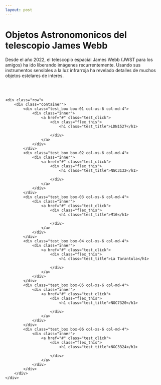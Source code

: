 ```yaml
---
layout: post
--- 
```


<html lang="es">
<head>
	<meta charset="utf-8">
	<meta name="description" content="Composiciones">
	<meta name="keywords" content="HTML5">
	<title>Galeria de fotos </title>

<!-- Local -->
<!-- <link rel="stylesheet" href="/Users/nicomedinap/Documents/GitHub/nicomedinap.github.io/public/css/galeria.css"> -->

<!-- Publico -->
<link rel="stylesheet" href="/public/css/JWST.css"> 

</head>


<h1 class="page_title">Objetos Astronomonicos del telescopio James Webb</h1>

<p> Desde el año 2022, el telescopio espacial James Webb (JWST para los amigos) ha ido liberando imágenes recurrentemente. Usando sus instrumentos sensibles a la luz infrarroja ha revelado detalles de muchos objetos estelares de interés.</p>

<br>
<br>

<body>
   
    <div class="row">
        <div class="container">
            <div class="test_box box-01 col-xs-6 col-md-4">
                <div class="inner">
                    <a href="#" class="test_click">
                        <div class="flex_this">
                            <h1 class="test_title">LDN1527</h1>
                            
                        </div>
                    </a>
                </div>
            </div>
            <div class="test_box box-02 col-xs-6 col-md-4">
                <div class="inner">
                    <a href="#" class="test_click">
                        <div class="flex_this">
                            <h1 class="test_title">NGC3132</h1>
                            
                        </div>
                    </a>
                </div>
            </div>
            <div class="test_box box-03 col-xs-6 col-md-4">
                <div class="inner">
                    <a href="#" class="test_click">
                        <div class="flex_this">
                            <h1 class="test_title">M16</h1>
                            
                        </div>
                    </a>
                </div>
            </div>
            <div class="test_box box-04 col-xs-6 col-md-4">
                <div class="inner">
                    <a href="#" class="test_click">
                        <div class="flex_this">
                            <h1 class="test_title">La Tarantula</h1>
                            
                        </div>
                    </a>
                </div>
            </div>
            <div class="test_box box-05 col-xs-6 col-md-4">
                <div class="inner">
                    <a href="#" class="test_click">
                        <div class="flex_this">
                            <h1 class="test_title">NGC7320</h1>
                            
                        </div>
                    </a>
                </div>
            </div>
            <div class="test_box box-06 col-xs-6 col-md-4">
                <div class="inner">
                    <a href="#" class="test_click">
                        <div class="flex_this">
                            <h1 class="test_title">NGC3324</h1>
                            
                        </div>
                    </a>
                </div>
            </div>
        </div>
    </div>


</body>
</html>